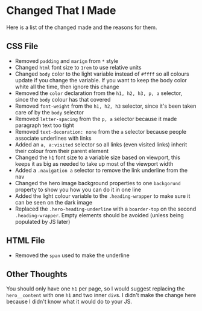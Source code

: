 # Changed That I Made

Here is a list of the changed made and the reasons for them.

## CSS File

- Removed `padding` and `marign` from `*` style
- Changed `html` font size to `1rem` to use relative units
- Changed `body` color to the light variable instead of `#ffff` so all colours update if you change the variable. If you want to keep the body color white all the time, then ignore this change
- Removed the `color` declaration from the `h1, h2, h3, p, a` selector, since the `body` colour has that covered
- Removed `font-weight` from the `h1, h2, h3` selector, since it's been taken care of by the `body` selector
- Removed `letter-spacing` from the `p, a` selector because it made paragraph text too tight
- Removed `text-decoration: none` from the `a` selector because people associate underlines with links
- Added an `a, a:visited` selector so all links (even visited links) inherit their colour from their parent element
- Changed the `h1` font size to a variable size based on viewport, this keeps it as big as needed to take up most of the viewport width
- Added a `.navigation a` selector to remove the link underline from the nav
- Changed the hero image background properties to one `backgorund` property to show you how you can do it in one line
- Added the light colour variable to the `.heading-wrapper` to make sure it can be seen on the dark image
- Replaced the `.hero-heading-underline` with a `boarder-top` on the second `.heading-wrapper`. Empty elements should be avoided (unless being populated by JS later)

## HTML File

- Removed the `span` used to make the underline

## Other Thoughts

You should only have one `h1` per page, so I would suggest replacing the `hero__content` with one `h1` and two inner `div`s. I didn't make the change here because I didn't know what it would do to your JS.
